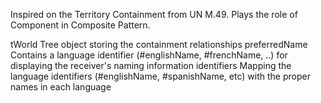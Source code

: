Inspired on the Territory Containment from UN M.49. Plays the role of Component in Composite Pattern.

tWorld				<TerritorialObject>			Tree object storing the containment relationships
preferredName		<Symbol>			Contains a language identifier (#englishName, #frenchName, ..) for displaying the receiver's naming information
identifiers			<IdentityDictionary>	Mapping the language identifiers (#englishName, #spanishName, etc) with the proper names in each language
